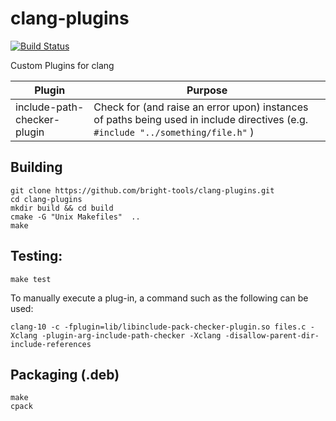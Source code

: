 # clang-plugins

[![Build Status](https://travis-ci.org/bright-tools/clang-plugins.svg?branch=main)](https://travis-ci.org/bright-tools/clang-plugins)

Custom Plugins for clang

| Plugin | Purpose |
|--------|---------|
| include-path-checker-plugin | Check for (and raise an error upon) instances of paths being used in include directives (e.g. `#include "../something/file.h"` ) |

## Building

```
git clone https://github.com/bright-tools/clang-plugins.git
cd clang-plugins
mkdir build && cd build
cmake -G "Unix Makefiles"  ..
make
```

## Testing:

```
make test
```

To manually execute a plug-in, a command such as the following can be used:
```
clang-10 -c -fplugin=lib/libinclude-pack-checker-plugin.so files.c -Xclang -plugin-arg-include-path-checker -Xclang -disallow-parent-dir-include-references
```

## Packaging (.deb)

```
make
cpack
```